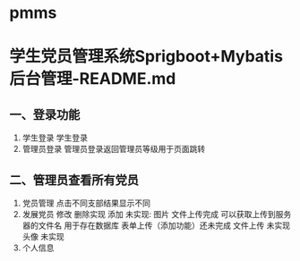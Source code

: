 # pmms
# 学生党员管理系统Sprigboot+Mybatis后台管理-README.md
## 一、登录功能
1. 学生登录
学生登录
2. 管理员登录
管理员登录返回管理员等级用于页面跳转
## 二、管理员查看所有党员
1. 党员管理
点击不同支部结果显示不同 
2. 发展党员
修改 删除实现
添加 未实现: 图片 文件上传完成  可以获取上传到服务器的文件名  用于存在数据库  表单上传（添加功能）还未完成 
文件上传 未实现
头像 未实现
3. 个人信息